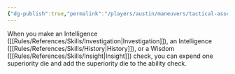 ```yaml
---
{"dg-publish":true,"permalink":"/players/austin/maneuvers/tactical-assessment/","noteIcon":""}
---
```


When you make an Intelligence ([[Rules/References/Skills/Investigation\|Investigation]]), an Intelligence ([[Rules/References/Skills/History\|History]]), or a Wisdom ([[Rules/References/Skills/Insight\|Insight]]) check, you can expend one superiority die and add the superiority die to the ability check.